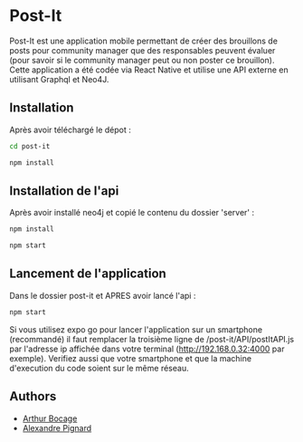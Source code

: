 # Post-It

Post-It est une application mobile permettant de créer des brouillons de posts pour community manager que des responsables peuvent évaluer (pour savoir si le community manager peut ou non poster ce brouillon). Cette application a été codée via React Native et utilise une API externe en utilisant Graphql et Neo4J.

## Installation

Après avoir téléchargé le dépot :

```sh
cd post-it
```

```sh
npm install
```

## Installation de l'api

Après avoir installé neo4j et copié le contenu du dossier 'server' :

```sh
npm install
```

```sh
npm start
```

## Lancement de l'application

Dans le dossier post-it et APRES avoir lancé l'api :

```sh
npm start
```

Si vous utilisez expo go pour lancer l'application sur un smartphone (recommandé) il faut remplacer
la troisième ligne de /post-it/API/postItAPI.js par l'adresse ip affichée dans votre terminal (http://192.168.0.32:4000 par exemple). Verifiez aussi que votre smartphone et que la machine d'execution du code soient sur le même réseau.

## Authors

- [Arthur Bocage](https://github.com/Turlututur)
- [Alexandre Pignard](https://github.com/Myrani)
